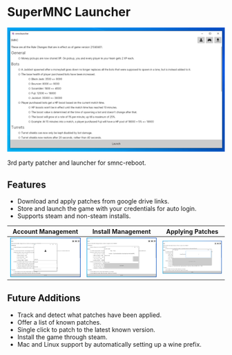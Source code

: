 # SuperMNC Launcher

![](screenshot1.png)

3rd party patcher and launcher for smnc-reboot.

## Features

- Download and apply patches from google drive links.
- Store and launch the game with your credentials for auto login.
- Supports steam and non-steam installs.

Account Management         |  Install Management       | Applying Patches
:-------------------------:|:-------------------------:|:-------------------------:
![](screenshot2.png)  |  ![](screenshot3.png)  |  ![](screenshot4.png)

## Future Additions

- Track and detect what patches have been applied.
- Offer a list of known patches.
- Single click to patch to the latest known version.
- Install the game through steam.
- Mac and Linux support by automatically setting up a wine prefix.
